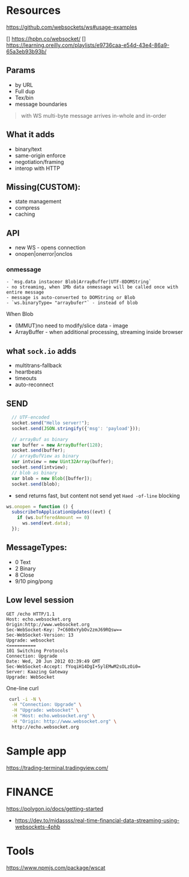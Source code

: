 # Resources
https://github.com/websockets/ws#usage-examples

[] https://hpbn.co/websocket/
[] https://learning.oreilly.com/playlists/e9736caa-e54d-43e4-86a9-65a3eb93b93b/

## Params
- by URL
- Full dup
- Tex/bin
- message boundaries

> with WS multi-byte message arrives in-whole and in-order

## What it adds
- binary/text
- same-origin enforce
- negotiation/framing
- interop with HTTP

## Missing(CUSTOM):
- state management
- compress
- caching

## API
- new WS - opens connection
- onopen|onerror|onclos
### onmessage
    - `msg.data instaceor Blob|ArrayBuffer|UTF-8DOMString`
    - no streaming, when 1Mb data onmessage will be called once with entire message
    - message is auto-converted to DOMString or Blob
    - `ws.binaryType= "arraybufer"` - instead of blob
When Blob
 - (IMMUT)no need to modify/slice data - image
 - ArrayBuffer - when additional processing, streaming inside browser

## what `sock.io` adds
 - multitrans-fallback
 - heartbeats
 - timeouts
 - auto-reconnect

## SEND
```js
  // UTF-encoded
  socket.send("Hello server!"); 
  socket.send(JSON.stringify({'msg': 'payload'})); 

  // arrayBuf as binary
  var buffer = new ArrayBuffer(128);
  socket.send(buffer); 
  // arrayBufView as binary
  var intview = new Uint32Array(buffer);
  socket.send(intview); 
  // blob as binary
  var blob = new Blob([buffer]);
  socket.send(blob); 
  ```
- send returns fast, but content not send yet `Haed -of-line` blocking
```js
ws.onopen = function () {
  subscribeToApplicationUpdates((evt) { 
    if (ws.bufferedAmount == 0) 
      ws.send(evt.data); 
  });
```

## MessageTypes:
- 0 Text
- 2 Binary
- 8 Close
- 9/10 ping/pong

## Low level session
```
GET /echo HTTP/1.1
Host: echo.websocket.org
Origin:http://www.websocket.org
Sec-WebSocket-Key: 7+C600xYybOv2zmJ69RQsw==
Sec-WebSocket-Version: 13
Upgrade: websocket
<==========
101 Switching Protocols
Connection: Upgrade
Date: Wed, 20 Jun 2012 03:39:49 GMT
Sec-WebSocket-Accept: fYoqiH14DgI+5ylEMwM2sOLzOi0=
Server: Kaazing Gateway
Upgrade: WebSocket
```


One-line curl
```sh
 curl -i -N \
  -H "Connection: Upgrade" \
  -H "Upgrade: websocket" \
  -H "Host: echo.websocket.org" \
  -H "Origin: http://www.websocket.org" \
  http://echo.websocket.org
 ```

# Sample app
https://trading-terminal.tradingview.com/
 
 # FINANCE
 https://polygon.io/docs/getting-started

 - https://dev.to/midassss/real-time-financial-data-streaming-using-websockets-4phb

 # Tools
 https://www.npmjs.com/package/wscat